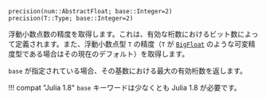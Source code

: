 ```
precision(num::AbstractFloat; base::Integer=2)
precision(T::Type; base::Integer=2)
```

浮動小数点数の精度を取得します。これは、有効な桁数におけるビット数によって定義されます。また、浮動小数点型 `T` の精度（`T` が [`BigFloat`](@ref) のような可変精度型である場合はその現在のデフォルト）を取得します。

`base` が指定されている場合、その基数における最大の有効桁数を返します。

!!! compat "Julia 1.8"
    `base` キーワードは少なくとも Julia 1.8 が必要です。

